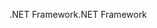 <span data-ttu-id="81745-101">.NET Framework</span><span class="sxs-lookup"><span data-stu-id="81745-101">.NET Framework</span></span>